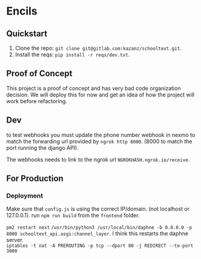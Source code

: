 # Encils

## Quickstart

1. Clone the repo: `git clone git@gitlab.com:kazanz/schooltext.git`.
2. Install the reqs: `pip install -r reqs/dev.txt`.


## Proof of Concept

This project is a proof of concept and has very bad code organization decision.
We will deploy this for now and get an idea of how the project will work before
refactoring.

## Dev

to test webhooks you must update the phone number webhook in nexmo to match
the forwarding url provided by `ngrok http 8000`. (8000 to match the port 
running the django API).

The webhooks needs to link to the ngrok url `NGROKHASH.ngrok.io/receive`.

## For Production

### Deployment

Make sure that `config.js` is using the correct IP/domain. (not localhost or 127.0.0.1).
run `npm run build` from the `frontend` folder.

`pm2 restart next`
`/usr/bin/python3 /usr/local/bin/daphne -b 0.0.0.0 -p 8000 schooltext_api.asgi:channel_layer`. I think this restarts the daphne server.  
`iptables -t nat -A PREROUTING -p tcp --dport 80 -j REDIRECT --to-port 3000`
